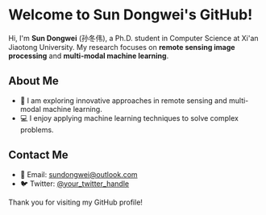 # Welcome to Sun Dongwei's GitHub!

Hi, I'm **Sun Dongwei** (孙冬伟), a Ph.D. student in Computer Science at Xi'an Jiaotong University. My research focuses on **remote sensing image processing** and **multi-modal machine learning**.

## About Me

- 🔭 I am exploring innovative approaches in remote sensing and multi-modal machine learning.
- 💻 I enjoy applying machine learning techniques to solve complex problems.

## Contact Me

- 📧 Email: [sundongwei@outlook.com](mailto:sundongwei@outlook.com)
- 🐦 Twitter: [@your_twitter_handle](https://twitter.com/your_twitter_handle)

Thank you for visiting my GitHub profile!
